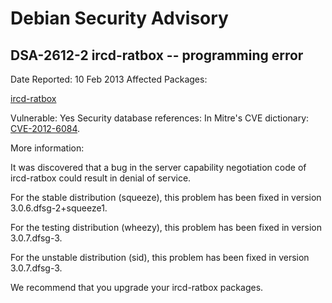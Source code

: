 
Debian Security Advisory
========================


DSA-2612-2 ircd-ratbox -- programming error
-------------------------------------------



Date Reported:
10 Feb 2013
Affected Packages:

[ircd-ratbox](https://packages.debian.org/src:ircd-ratbox)

Vulnerable:
Yes
Security database references:
In Mitre's CVE dictionary: [CVE-2012-6084](https://security-tracker.debian.org/tracker/CVE-2012-6084).  

More information:

It was discovered that a bug in the server capability negotiation code of
ircd-ratbox could result in denial of service.


For the stable distribution (squeeze), this problem has been fixed in
version 3.0.6.dfsg-2+squeeze1.


For the testing distribution (wheezy), this problem has been fixed in
version 3.0.7.dfsg-3.


For the unstable distribution (sid), this problem has been fixed in
version 3.0.7.dfsg-3.


We recommend that you upgrade your ircd-ratbox packages.





